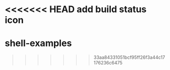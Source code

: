 <<<<<<< HEAD
add build status icon
=======
# shell-examples
>>>>>>> 33aa84331051bcf95ff26f3a44c17176236c6475
